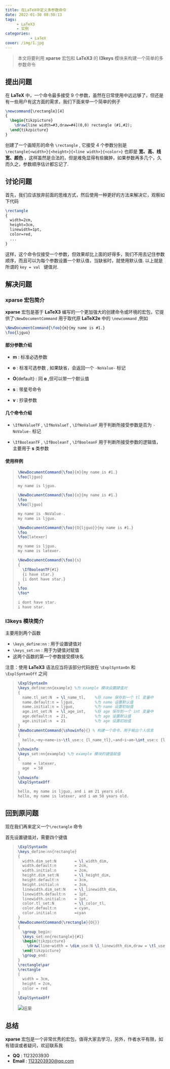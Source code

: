 ```yaml
---
title: 在LaTeX中定义多参数命令
date: 2022-01-30 08:50:13
tags:
     - LaTeX3
     - 实例
categories:
           - LaTeX
cover: /img/1.jpg
---
```

> 本文将要利用 **xparse** 宏包和 **LaTeX3** 的 **l3keys** 模块来构建一个简单的多参数命令   


## 提出问题

在 **LaTeX** 中，一个命令最多接受 9 个参数，虽然在日常使用中远远够了，但还是有一些用户有这方面的需求，我们下面来举一个简单的例子

```tex
\newcommand{\rectangle}[4]
{
  \begin{tikzpicture}
    \draw[line width=#3,draw=#4](0,0) rectangle (#1,#2);
  \end{tikzpicture}
}
```

创建了一个画矩形的命令 ```\rectangle``` , 它接受 4 个参数分别是 ```\rectangle{<width>}{<height>}{<line width>}{<color>}``` 也即是 **宽、高、线宽、颜色** ，这样虽然是合法的，但是难免显得有些臃肿，如果参数再多几个，久而久之，参数顺序估计都忘记了.

## 讨论问题

首先，我们应该放弃前面的思维方式，然后使用一种更好的方法来解决它，观察如下代码

```tex
\rectangle
{
  width=2cm,
  height=3cm,
  linewidth=1pt,
  color=red,
  ...
}
```

这样，这个命令仅接受一个参数，但效果却比上面的好得多，我们不用去记住参数顺序，而且可以为每个参数设置一个默认值，当缺省时，就使用默认值. 以上就是所谓的 ```key = val ``` 键值对.

## 解决问题

### xparse 宏包简介

**xparse** 宏包是基于 **LaTeX3** 编写的一个更加强大的创建命令或环境的宏包，它提供了```\NewDocumentCommand``` 用于取代原 **LaTeX2e** 中的 ```\newcommand``` ,例如

```tex
\NewDocumentCommand{\foo}{m}{my name is #1.}
\foo{ljguo}
```

#### 部分参数介绍

* **m** : 标准必选参数

* **o**  : 标准可选参数 , 如果缺省，会返回一个 ```-NoValue-``` 标记
* **O**{default} : 同 **o** ,但可以带一个默认值
*  **s** :  带星号命令 

*  **v** : 抄录参数

#### 几个命令介绍

* ```\IfNoValueTF``` , ```\IfNoValueT``` , ```\IfNoValueF``` 用于判断所接受参数是否为  ```-NoValue-``` 标记

* ```\IfBooleanTF``` , ```\IfBooleanT``` , ```\IfBooleanF``` 用于判断所接受参数的逻辑值，主要用于 **s** 类参数

#### 使用样例

> ```tex
> \NewDocumentCommand{\foo}{m}{my name is #1.}
> \foo{ljguo}
> ```
>
> ```tex
> my name is ljguo.
> ```

> ```tex
> \NewDocumentCommand{\foo}{o}{my name is #1.}
> \foo
> \foo[ljguo]
> ```
>
> ```tex
> my name is -NoValue-.
> my name is ljguo.
> ```

> ```tex
> \NewDocumentCommand{\foo}{O{ljguo}}{my name is #1.}
> \foo
> \foo[latexer]
> ```
>
> ```tex
> my name is ljguo.
> my name is latexer.
> ```

> ```tex
> \NewDocumentCommand{\foo}{s}
> {
>   \IfBooleanTF{#1}
>   {i have star.}
>   {i dont have star.}
> }
> \foo
> \foo*
> ```
>
> ```tex
> i dont have star.
> i have star.
> ```

### l3keys 模块简介

主要用到两个函数

* ```\keys_define:nn``` : 用于设置键值对
* ```\keys_set:nn``` : 用于为键值对赋值
* 这两个函数的第一个参数接受模块名

注意：使用 **LaTeX3** 语法应当将该部分代码放在 ```\ExplSyntaxOn``` 和 ```\ExplSyntaxOff``` 之间

> ```tex
> \ExplSyntaxOn 
> \keys_define:nn{example} %为 example 模块设置键值对
> {
>   name.tl_set:N  = \l_name_tl,    %将 name 保存到一个 tl 变量中
>   name.default:n = ljguo,         %为 name 设置默认值
>   name.initial:n = ljguo,         %为 name 设置初始值
>   age.int_set:N  = \l_age_int,    %将 age 保存到一个 int 变量中
>   age.default:n  = 21,            %为 age 设置默认值
>   age.initial:n  = 21             %为 age 设置初始值
> }
> \NewDocumentCommand{\showinfo}{} % 构建一个命令，用于输出个人信息
> {
>   hello,~my~name~is~\tl_use:c {l_name_tl},~and~i~am~\int_use:c {l_age_int} ~ years~old.  
> }
> \showinfo
> \keys_set:nn{example} %为 example 模块的键值赋值
> {
>   name = latexer,
>   age  = 50
> }
> \showinfo
> \ExplSyntaxOff
> ```
>
> ```tex
> hello, my name is ljguo, and i am 21 years old.
> hello, my name is latexer, and i am 50 years old.
> ```

## 回到原问题

现在我们再来定义一个```\rectangle``` 命令

首先设置键值对，需要四个键值

> ```tex
> \ExplSyntaxOn
> \keys_define:nn{rectangle}
> {
>   width.dim_set:N        = \l_width_dim,
>   width.default:n        = 2cm,
>   width.initial:n        = 2cm,
>   height.dim_set:N       = \l_height_dim,
>   height.default:n       = 3cm,
>   height.initial:n       = 3cm,
>   linewidth.dim_set:N    = \l_linewidth_dim,
>   linewidth.default:n    = 1pt,
>   linewidth.initial:n    = 1pt,
>   color.tl_set:N         = \l_color_tl,
>   color.default:n        = cyan,
>   color.initial:n        =cyan
> }
> \NewDocumentCommand{\rectangle}{O{}}
> {
>   \group_begin: 
>   \keys_set:nn{rectangle}{#1}
>   \begin{tikzpicture}
>     \draw[line~width = \dim_use:N \l_linewidth_dim,draw = \tl_use:N     \l_color_tl](0,0)rectangle(\dim_use:N \l_width_dim,\dim_use:N \l_height_dim);
>   \end{tikzpicture}
>   \group_end:
> }
> \rectangle\par
> \rectangle
> [
>   width = 3cm,
>   height = 2cm,
>   color = red
> ]
> \ExplSyntaxOff
> ```
>
> ![结果](/home/ljguo/Pictures/Screenshots/截图_选择区域_20220130101538.png)

## 总结

**xparse** 宏包是一个非常优秀的宏包，值得大家去学习，另外，作者水平有限，如有错误或者疑问，欢迎联系我

* **QQ** : 1123203930
* **Email** : 1123203930@qq.com